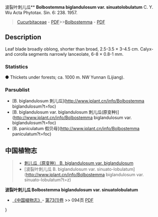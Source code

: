 波裂叶刺儿瓜** **Bolbostemma biglandulosum var. sinuatolobulatum** C. Y. Wu Acta Phytotax. Sin. 6: 238. 1957.

> [Cucurbitaceae](http://www.iplant.cn/info/Cucurbitaceae?t=foc) - [PDF](http://www.iplant.cn/foc/pdf/Cucurbitaceae.pdf)>>[Bolbostemma](http://www.iplant.cn/info/Bolbostemma?t=foc) - [PDF](http://www.iplant.cn/foc/pdf/Bolbostemma.pdf)

## Description

Leaf blade broadly oblong, shorter than broad, 2.5-3.5 × 3-4.5 cm. Calyx- and corolla segments narrowly lanceolate, 6-8 × 0.8-1 mm.

### Statistics
● Thickets under forests; ca. 1000 m. NW Yunnan (Lijiang).

### Parsublist

* [B.  biglandulosum  刺儿瓜](http://www.iplant.cn/info/Bolbostemma biglandulosum?t=foc)
* [B.  biglandulosum var. biglandulosum  刺儿瓜(原变种)](http://www.iplant.cn/info/Bolbostemma biglandulosum var. biglandulosum?t=foc)
* [B.  paniculatum  假贝母](http://www.iplant.cn/info/Bolbostemma paniculatum?t=foc)

## 中国植物志

> * [刺儿瓜（原变种）  B.  biglandulosum var. biglandulosum](Bolbostemma-biglandulosum-var-biglandulosum-刺儿瓜(原变种).md)
> * [波裂叶刺儿瓜  B.  biglandulosum var. sinuato-lobulatum](http://www.iplant.cn/info/Bolbostemma biglandulosum var. sinuato-lobulatum?t=z)


**波裂叶刺儿瓜 Bolbostemma biglandulosum var. sinuatolobulatum**

* [《中国植物志》](http://www.iplant.cn/frps)- [第73(1)卷](http://www.iplant.cn/frps/vol/73(1)) >> 094页 [PDF](http://www.iplant.cn/frps/pdf/73(1)/094.PDF)


}